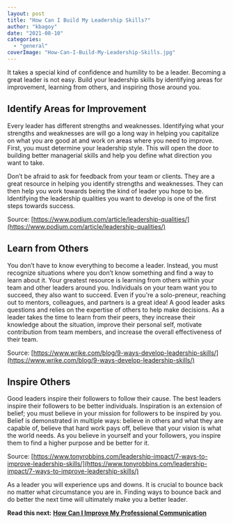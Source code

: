 ```yaml
---
layout: post
title: "How Can I Build My Leadership Skills?"
author: "kbagoy"
date: "2021-08-10"
categories: 
  - "general"
coverImage: "How-Can-I-Build-My-Leadership-Skills.jpg"
---
```


It takes a special kind of confidence and humility to be a leader. Becoming a great leader is not easy. Build your leadership skills by identifying areas for improvement, learning from others, and inspiring those around you.

## **Identify Areas for Improvement**

Every leader has different strengths and weaknesses. Identifying what your strengths and weaknesses are will go a long way in helping you capitalize on what you are good at and work on areas where you need to improve. First, you must determine your leadership style. This will open the door to building better managerial skills and help you define what direction you want to take.

Don’t be afraid to ask for feedback from your team or clients. They are a great resource in helping you identify strengths and weaknesses. They can then help you work towards being the kind of leader you hope to be. Identifying the leadership qualities you want to develop is one of the first steps towards success.

Source: [https://www.podium.com/article/leadership-qualities/](https://www.podium.com/article/leadership-qualities/)

## **Learn from Others**

You don’t have to know everything to become a leader. Instead, you must recognize situations where you don’t know something and find a way to learn about it. Your greatest resource is learning from others within your team and other leaders around you. Individuals on your team want you to succeed, they also want to succeed. Even if you're a solo-preneur, reaching out to mentors, colleagues, and partners is a great idea! A good leader asks questions and relies on the expertise of others to help make decisions. As a leader takes the time to learn from their peers, they increase their knowledge about the situation, improve their personal self, motivate contribution from team members, and increase the overall effectiveness of their team.

Source: [https://www.wrike.com/blog/9-ways-develop-leadership-skills/](https://www.wrike.com/blog/9-ways-develop-leadership-skills/)

## **Inspire Others**

Good leaders inspire their followers to follow their cause. The best leaders inspire their followers to be better individuals. Inspiration is an extension of belief; you must believe in your mission for followers to be inspired by you. Belief is demonstrated in multiple ways: believe in others and what they are capable of, believe that hard work pays off, believe that your vision is what the world needs. As you believe in yourself and your followers, you inspire them to find a higher purpose and be better for it.

Source: [https://www.tonyrobbins.com/leadership-impact/7-ways-to-improve-leadership-skills/](https://www.tonyrobbins.com/leadership-impact/7-ways-to-improve-leadership-skills/)

As a leader you will experience ups and downs. It is crucial to bounce back no matter what circumstance you are in. Finding ways to bounce back and do better the next time will ultimately make you a better leader.

**Read this next:** [**How Can I Improve My Professional Communication**](https://katebagoy.com/how-can-i-improve-my-professional-communication/)
